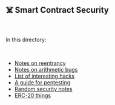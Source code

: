 ## ☠️ Smart Contract Security

<br>

In this directory:

<br>


* [Notes on reentrancy](https://github.com/bt3gl-labs/Blockchain-Development-and-Security/blob/main/Smart-Contract-Security/reentrancy-notes.md)
* [Notes on arithmetic bugs](https://github.com/bt3gl-labs/Blockchain-Development-and-Security/blob/main/Smart-Contract-Security/arithmetic-bugs-notes.md)
* [List of interesting hacks](https://github.com/bt3gl-labs/Blockchain-Development-and-Security/blob/main/Smart-Contract-Security/real-case-hacks.md)
* [A guide for pentesting](https://github.com/bt3gl-labs/Blockchain-Development-and-Security/blob/main/Smart-Contract-Security/pentesting.md)
* [Random security notes](https://github.com/bt3gl-labs/Blockchain-Development-and-Security/blob/main/Smart-Contract-Security/random-notes.md)
* [ERC-20 things](erc-20-things.md)
